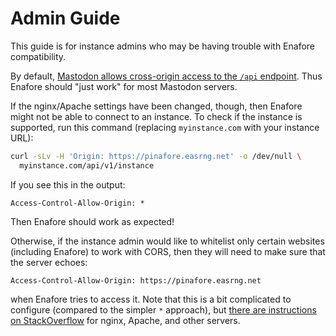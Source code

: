 Admin Guide
====

This guide is for instance admins who may be having trouble with Enafore compatibility.

By default, [Mastodon allows cross-origin access to the `/api` endpoint](https://github.com/tootsuite/mastodon/blob/50529cbceb84e611bca497624a7a4c38113e5135/config/initializers/cors.rb#L15-L20). Thus Enafore should "just work" for most Mastodon servers.

If the nginx/Apache settings have been changed, though, then Enafore might not be able to connect to an instance. To check if the instance is supported, run this command (replacing `myinstance.com` with your instance URL):

```bash
curl -sLv -H 'Origin: https://pinafore.easrng.net' -o /dev/null \
  myinstance.com/api/v1/instance
```

If you see this in the output:

```
Access-Control-Allow-Origin: *
```

Then Enafore should work as expected!

Otherwise, if the instance admin would like to whitelist only certain websites (including Enafore) to work with CORS, then they will need to make sure that the server echoes:

```
Access-Control-Allow-Origin: https://pinafore.easrng.net
```

when Enafore tries to access it. Note that this is a bit complicated to configure (compared to the simpler `*` approach), but [there are instructions on StackOverflow](https://stackoverflow.com/q/1653308) for nginx, Apache, and other servers.
